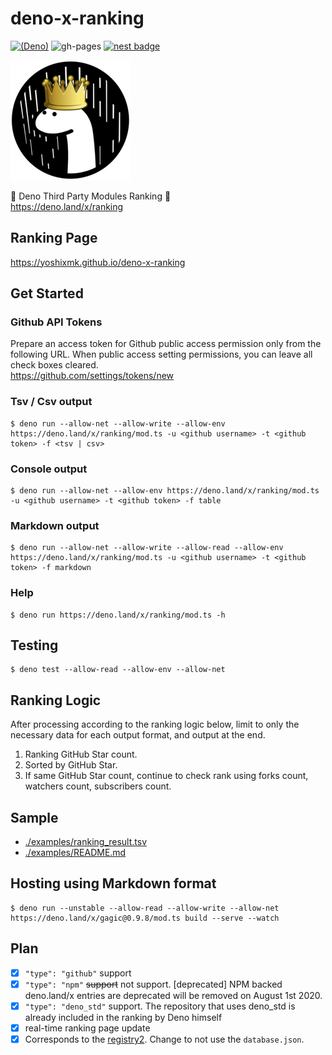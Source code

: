 # deno-x-ranking
[![(Deno)](https://img.shields.io/badge/deno-^1.4.0-green.svg?style=flat-square&logo=deno)](https://deno.land)
![gh-pages](https://github.com/yoshixmk/deno-x-ranking/workflows/gh-pages/badge.svg)
[![nest badge](https://nest.land/badge.svg)](https://nest.land/package/ranking)  

![Rating ranking Dinosaurus](./examples/favicon-192.png)

🦕 Deno Third Party Modules Ranking 👑    
https://deno.land/x/ranking

## Ranking Page
https://yoshixmk.github.io/deno-x-ranking

## Get Started

### Github API Tokens
Prepare an access token for Github public access permission only from the following URL. When public access setting permissions, you can leave all check boxes cleared.  
https://github.com/settings/tokens/new

### Tsv / Csv output
```Shell
$ deno run --allow-net --allow-write --allow-env https://deno.land/x/ranking/mod.ts -u <github username> -t <github token> -f <tsv | csv>
```

### Console output
```Shell
$ deno run --allow-net --allow-env https://deno.land/x/ranking/mod.ts -u <github username> -t <github token> -f table
```

### Markdown output
```Shell
$ deno run --allow-net --allow-write --allow-read --allow-env https://deno.land/x/ranking/mod.ts -u <github username> -t <github token> -f markdown
```

### Help
```Shell
$ deno run https://deno.land/x/ranking/mod.ts -h
```

## Testing
```Shell
$ deno test --allow-read --allow-env --allow-net
```

## Ranking Logic
After processing according to the ranking logic below, limit to only the necessary data for each output format, and output at the end.
1. Ranking GitHub Star count.  
1. Sorted by GitHub Star.  
1. If same GitHub Star count, continue to check rank using forks count, watchers count, subscribers count.

## Sample
- [./examples/ranking_result.tsv](./examples/ranking_result.tsv)
- [./examples/README.md](./examples/README.md)

## Hosting using Markdown format
``` Shell
$ deno run --unstable --allow-read --allow-write --allow-net https://deno.land/x/gagic@0.9.8/mod.ts build --serve --watch
```

## Plan
- [x] `"type": "github"` support
- [x] `"type": "npm"` ~~support~~ not support. [deprecated] NPM backed deno.land/x entries are deprecated will be removed on August 1st 2020.
- [x] `"type": "deno_std"` support. The repository that uses deno_std is already included in the ranking by Deno himself
- [x] real-time ranking page update
- [x] Corresponds to the [registry2](https://deno.land/posts/registry2). Change to not use the `database.json`.
